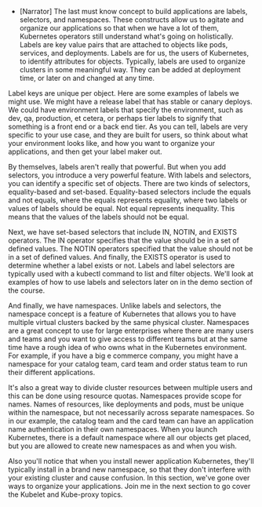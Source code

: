 - [Narrator] The last must know concept to build applications are labels, selectors, and namespaces. These constructs allow us to agitate and organize our applications so that when we have a lot of them, Kubernetes operators still understand what's going on holistically. Labels are key value pairs that are attached to objects like pods, services, and deployments. Labels are for us, the users of Kubernetes, to identify attributes for objects. Typically, labels are used to organize clusters in some meaningful way. They can be added at deployment time, or later on and changed at any time.

Label keys are unique per object. Here are some examples of labels we might use. We might have a release label that has stable or canary deploys. We could have environment labels that specify the environment, such as dev, qa, production, et cetera, or perhaps tier labels to signify that something is a front end or a back end tier. As you can tell, labels are very specific to your use case, and they are built for users, so think about what your environment looks like, and how you want to organize your applications, and then get your label maker out.

By themselves, labels aren't really that powerful. But when you add selectors, you introduce a very powerful feature. With labels and selectors, you can identify a specific set of objects. There are two kinds of selectors, equality-based and set-based. Equality-based selectors include the equals and not equals, where the equals represents equality, where two labels or values of labels should be equal. Not equal represents inequality. This means that the values of the labels should not be equal.

Next, we have set-based selectors that include IN, NOTIN, and EXISTS operators. The IN operator specifies that the value should be in a set of defined values. The NOTIN operators specified that the value should not be in a set of defined values. And finally, the EXISTS operator is used to determine whether a label exists or not. Labels and label selectors are typically used with a kubectl command to list and filter objects. We'll look at examples of how to use labels and selectors later on in the demo section of the course.

And finally, we have namespaces. Unlike labels and selectors, the namespace concept is a feature of Kubernetes that allows you to have multiple virtual clusters backed by the same physical cluster. Namespaces are a great concept to use for large enterprises where there are many users and teams and you want to give access to different teams but at the same time have a rough idea of who owns what in the Kubernetes environment. For example, if you have a big e commerce company, you might have a namespace for your catalog team, card team and order status team to run their different applications.

It's also a great way to divide cluster resources between multiple users and this can be done using resource quotas. Namespaces provide scope for names. Names of resources, like deployments and pods, must be unique within the namespace, but not necessarily across separate namespaces. So in our example, the catalog team and the card team can have an application name authentication in their own namespaces. When you launch Kubernetes, there is a default namespace where all our objects get placed, but you are allowed to create new namespaces as and when you wish.

Also you'll notice that when you install newer application Kubernetes, they'll typically install in a brand new namespace, so that they don't interfere with your existing cluster and cause confusion. In this section, we've gone over ways to organize your applications. Join me in the next section to go cover the Kubelet and Kube-proxy topics.
